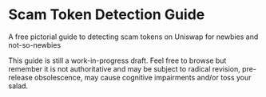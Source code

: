 # Scam Token Detection Guide
A free pictorial guide to detecting scam tokens on Uniswap for newbies and not-so-newbies

This guide is still a work-in-progress draft. Feel free to browse but remember it is not authoritative and may be subject to radical revision, pre-release obsolescence, may cause cognitive impairments and/or toss your salad.

